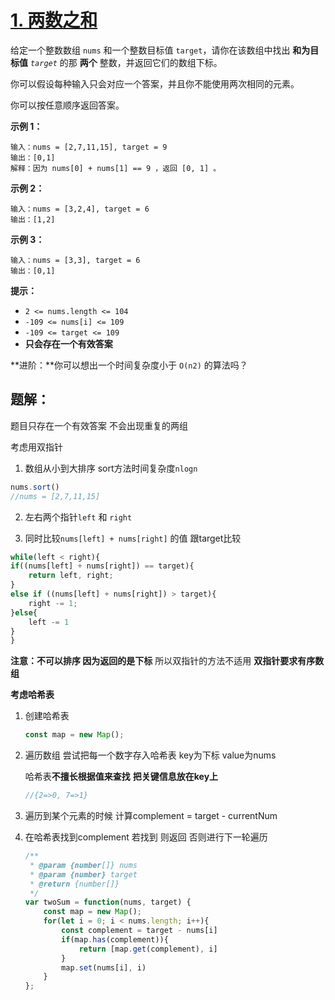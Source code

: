# [1. 两数之和](https://leetcode.cn/problems/two-sum/)

给定一个整数数组 `nums` 和一个整数目标值 `target`，请你在该数组中找出 **和为目标值** *`target`* 的那 **两个** 整数，并返回它们的数组下标。

你可以假设每种输入只会对应一个答案，并且你不能使用两次相同的元素。

你可以按任意顺序返回答案。

 

**示例 1：**

```
输入：nums = [2,7,11,15], target = 9
输出：[0,1]
解释：因为 nums[0] + nums[1] == 9 ，返回 [0, 1] 。
```

**示例 2：**

```
输入：nums = [3,2,4], target = 6
输出：[1,2]
```

**示例 3：**

```
输入：nums = [3,3], target = 6
输出：[0,1]
```

 

**提示：**

- `2 <= nums.length <= 104`
- `-109 <= nums[i] <= 109`
- `-109 <= target <= 109`
- **只会存在一个有效答案**

 

**进阶：**你可以想出一个时间复杂度小于 `O(n2)` 的算法吗？



## 题解：

题目只存在一个有效答案 不会出现重复的两组

考虑用双指针

1. 数组从小到大排序 sort方法时间复杂度`nlogn`

```js
nums.sort()
//nums = [2,7,11,15]
```

2. 左右两个指针`left` 和 `right`

3. 同时比较`nums[left] + nums[right]` 的值 跟target比较 

```js
while(left < right){
if((nums[left] + nums[right]) == target){
    return left, right;
}
else if ((nums[left] + nums[right]) > target){
    right -= 1;
}else{
    left -= 1
}
}

```



**注意：不可以排序 因为返回的是下标** 所以双指针的方法不适用 **双指针要求有序数组**

**考虑哈希表**

1. 创建哈希表
   ```js
   const map = new Map();
   ```

2. 遍历数组 尝试把每一个数字存入哈希表 key为下标 value为nums

   哈希表**不擅长根据值来查找** **把关键信息放在key上**

   ```js
   //{2=>0, 7=>1}
   ```

3. 遍历到某个元素的时候 计算complement = target - currentNum

4. 在哈希表找到complement 若找到 则返回 否则进行下一轮遍历

   ```js
   /**
    * @param {number[]} nums
    * @param {number} target
    * @return {number[]}
    */
   var twoSum = function(nums, target) {
       const map = new Map();
       for(let i = 0; i < nums.length; i++){
           const complement = target - nums[i]
           if(map.has(complement)){
               return [map.get(complement), i]
           }
           map.set(nums[i], i)
       }
   };
   ```

   